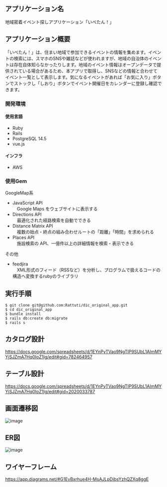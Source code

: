 ## アプリケーション名
地域密着イベント探しアプリケーション「いべたん！」

## アプリケーション概要
「いべたん！」は、住まい地域で参加できるイベントの情報を集めます。イベントの検索には、スマホのSNSや雑誌などが使われますが、地域の自治体のイベントは存在自体知らなかったりします。地域のイベント情報はオープンデータで提供されている場合があるため、本アプリで取得し、SNSなどの情報と合わせてイベント一覧として表示します。気になるイベントがあれば「お気に入り」ボタンでストックし「しおり」ボタンでイベント開催日をカレンダーに登録し確認できます。

### 開発環境
#### 使用言語
<ul>
  <li>Ruby
  <li>Rails
  <li>PostgreSQL 14.5
  <li>vue.js
</ul>

#### インフラ
<ul>
  <li>AWS
</ul>

### 使用Gem
GoogleMap系
<ul>
<li>JavaScript API
  <br>　Google Maps をウェブサイトに表示する 
<li>Directions API
  <br>　最適化された経路検索を自動でできる
<li>Distance Matrix API
  <br>　複数の始点・終点の組み合わせルートの「距離」「時間」を求められる
<li>Places API
  <br>　施設検索の API、一億件以上の詳細情報を検索・表示できる
</ul>

その他
<ul>
<li>feedjira
  <br>　XML形式のフィード（RSSなど）を分析し、プログラムで扱えるコードの構造へ変換するrubyのライブラリ
</ul>


## 実行手順
```
$ git clone git@github.com:Rattuti/dic_original_app.git
$ cd dic_original_app
$ bundle install
$ rails db:create db:migrate
$ rails s
```

## カタログ設計
https://docs.google.com/spreadsheets/d/1EYnPyTVao9NgTIP9SUbL1AImMYYjSJZmA7Hq0IoZ1Ig/edit#gid=782464957

## テーブル設計
https://docs.google.com/spreadsheets/d/1EYnPyTVao9NgTIP9SUbL1AImMYYjSJZmA7Hq0IoZ1Ig/edit#gid=2020033787

## 画面遷移図
![image](https://user-images.githubusercontent.com/93857649/195365256-1ee969c3-ddf0-4aca-ac5c-d9e0d5a726a0.png)

## ER図
![image](https://user-images.githubusercontent.com/93857649/195504091-28867f03-b620-44b6-9ba2-8a15c5597822.png)

## ワイヤーフレーム
https://app.diagrams.net/#G1EvBxrhue4H-MsAJLpDibsYzhQZXq8ggE
